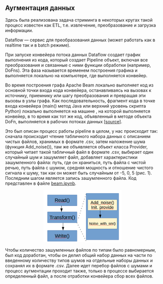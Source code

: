 ## Аугментация данных
<p>Здесь была реализована задача стриминга в некоторых кругах такой процесс известен как ETL, т.е. извлечение, преобразование и загрузка информации. </p>
<p>Dataflow  — сервис для преобразования данных (может работать как в realtime так и в batch режиме).</p>
<p>При запуске конвейера потока данных Dataflow создает график выполнения из кода, который создает Pipeline объект, включая все преобразования и связанные с ними функции обработки (например, DoFns). Эта фаза называется временем построения графика и выполняется локально на компьютере, где выполняется конвейер.</p>
<p>Во время построения графа Apache Beam локально выполняет код из основной точки входа кода конвейера, останавливаясь на вызовах к источнику, приемнику или шагу преобразования и превращая эти вызовы в узлы графа. Как последовательность, фрагмент кода в точке входа конвейера (main() метод Java или верхний уровень скрипта Python) локально выполняется на машине , на которой выполняется конвейер, в то время как тот же код, объявленный в методе объекта DoFn, выполняется в рабочих потоках данных <a href = 'https://cloud.google.com/dataflow/docs/guides/deploying-a-pipeline'>[source]</a>.
<p>Это был описан процесс работы pipeline в целом, у нас происходит так: сначала происходит чтение табличного набора данных с описанием чистых файлов, хранимых в формате .csv, затем наложение шума (функция Add_noise()), там же объявляется объект класса Provider, который читает такой табличный файл в формате .csv, выбирает один случайный шум и зашумляет файл, добавляет характеристики зашумленного файла: путь, где он храниться, путь файла с чистой речью, путь файла с шумом, средняя мощность и отношение чистого сигнала к шуму, так как он может быть случайным от -5, 0, 5 (рис. 1). Последним шагом является запись зашумленного файла. Код представлен в файле <a href ='augmentation/beam1_1.ipynb'>beam.ipynb</a>.</p>
<p align = "center"><img src = 'augmentation/pipeline.png' alt="Как был построен конвейер для аугментации данных" width="50%"></p>
<p>Чтобы количество зашумленных файлов по типам было равномерным, был код доработан, чтобы он делил общий набор данных на части по введенному количеству типов шумов на отдельные наборы данных и сохранял их в формате .csv. Далее идет перебор файлов с шумами и процесс аугментации проходит также, только в процессе выбирается определенный файл, а после отработки конвейера сбор всех файлов. </p>

